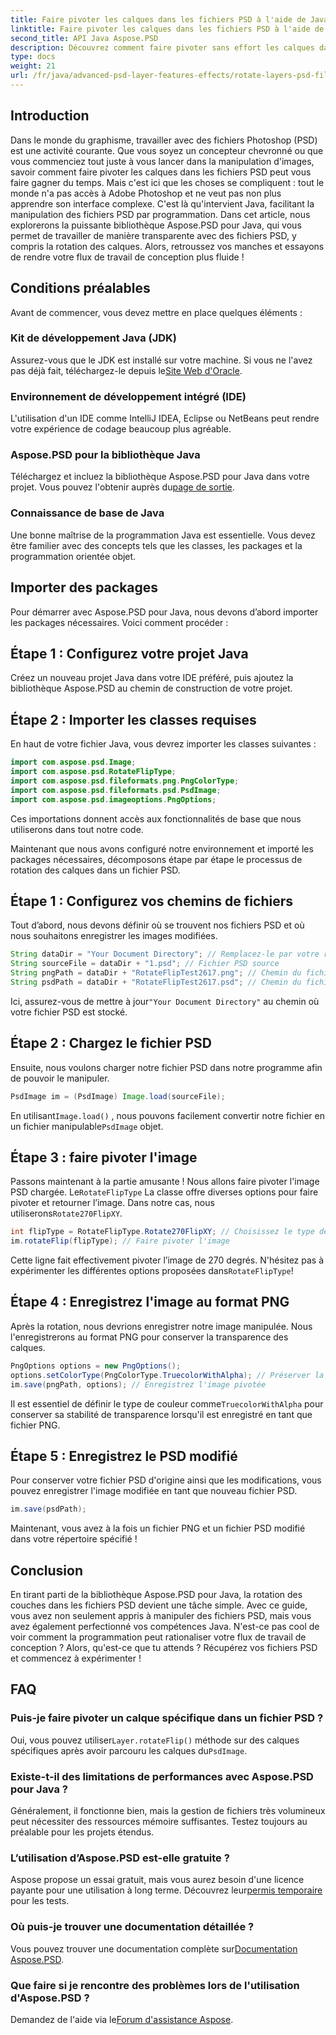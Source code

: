 ```yaml
---
title: Faire pivoter les calques dans les fichiers PSD à l'aide de Java
linktitle: Faire pivoter les calques dans les fichiers PSD à l'aide de Java
second_title: API Java Aspose.PSD
description: Découvrez comment faire pivoter sans effort les calques dans les fichiers PSD à l'aide d'Aspose.PSD pour Java avec ce guide étape par étape.
type: docs
weight: 21
url: /fr/java/advanced-psd-layer-features-effects/rotate-layers-psd-files/
---
```

## Introduction
Dans le monde du graphisme, travailler avec des fichiers Photoshop (PSD) est une activité courante. Que vous soyez un concepteur chevronné ou que vous commenciez tout juste à vous lancer dans la manipulation d'images, savoir comment faire pivoter les calques dans les fichiers PSD peut vous faire gagner du temps. Mais c'est ici que les choses se compliquent : tout le monde n'a pas accès à Adobe Photoshop et ne veut pas non plus apprendre son interface complexe. C'est là qu'intervient Java, facilitant la manipulation des fichiers PSD par programmation. Dans cet article, nous explorerons la puissante bibliothèque Aspose.PSD pour Java, qui vous permet de travailler de manière transparente avec des fichiers PSD, y compris la rotation des calques. Alors, retroussez vos manches et essayons de rendre votre flux de travail de conception plus fluide !
## Conditions préalables
Avant de commencer, vous devez mettre en place quelques éléments :
### Kit de développement Java (JDK)
 Assurez-vous que le JDK est installé sur votre machine. Si vous ne l'avez pas déjà fait, téléchargez-le depuis le[Site Web d'Oracle](https://www.oracle.com/java/technologies/javase-downloads.html).
### Environnement de développement intégré (IDE)
L'utilisation d'un IDE comme IntelliJ IDEA, Eclipse ou NetBeans peut rendre votre expérience de codage beaucoup plus agréable.
### Aspose.PSD pour la bibliothèque Java
 Téléchargez et incluez la bibliothèque Aspose.PSD pour Java dans votre projet. Vous pouvez l'obtenir auprès du[page de sortie](https://releases.aspose.com/psd/java/).
### Connaissance de base de Java
Une bonne maîtrise de la programmation Java est essentielle. Vous devez être familier avec des concepts tels que les classes, les packages et la programmation orientée objet.
## Importer des packages
Pour démarrer avec Aspose.PSD pour Java, nous devons d’abord importer les packages nécessaires. Voici comment procéder :
## Étape 1 : Configurez votre projet Java
Créez un nouveau projet Java dans votre IDE préféré, puis ajoutez la bibliothèque Aspose.PSD au chemin de construction de votre projet.
## Étape 2 : Importer les classes requises
En haut de votre fichier Java, vous devrez importer les classes suivantes :
```java
import com.aspose.psd.Image;
import com.aspose.psd.RotateFlipType;
import com.aspose.psd.fileformats.png.PngColorType;
import com.aspose.psd.fileformats.psd.PsdImage;
import com.aspose.psd.imageoptions.PngOptions;
```
Ces importations donnent accès aux fonctionnalités de base que nous utiliserons dans tout notre code. 

Maintenant que nous avons configuré notre environnement et importé les packages nécessaires, décomposons étape par étape le processus de rotation des calques dans un fichier PSD.
## Étape 1 : Configurez vos chemins de fichiers

Tout d’abord, nous devons définir où se trouvent nos fichiers PSD et où nous souhaitons enregistrer les images modifiées. 
```java
String dataDir = "Your Document Directory"; // Remplacez-le par votre répertoire de documents réel.
String sourceFile = dataDir + "1.psd"; // Fichier PSD source
String pngPath = dataDir + "RotateFlipTest2617.png"; // Chemin du fichier PNG de sortie
String psdPath = dataDir + "RotateFlipTest2617.psd"; // Chemin du fichier PSD de sortie
```
 Ici, assurez-vous de mettre à jour`"Your Document Directory"` au chemin où votre fichier PSD est stocké.
## Étape 2 : Chargez le fichier PSD

Ensuite, nous voulons charger notre fichier PSD dans notre programme afin de pouvoir le manipuler.
```java
PsdImage im = (PsdImage) Image.load(sourceFile);
```
 En utilisant`Image.load()` , nous pouvons facilement convertir notre fichier en un fichier manipulable`PsdImage` objet.
## Étape 3 : faire pivoter l'image

 Passons maintenant à la partie amusante ! Nous allons faire pivoter l'image PSD chargée. Le`RotateFlipType` La classe offre diverses options pour faire pivoter et retourner l’image. Dans notre cas, nous utiliserons`Rotate270FlipXY`.
```java
int flipType = RotateFlipType.Rotate270FlipXY; // Choisissez le type de rotation
im.rotateFlip(flipType); // Faire pivoter l'image
```
Cette ligne fait effectivement pivoter l’image de 270 degrés. N'hésitez pas à expérimenter les différentes options proposées dans`RotateFlipType`!
## Étape 4 : Enregistrez l'image au format PNG

Après la rotation, nous devrions enregistrer notre image manipulée. Nous l'enregistrerons au format PNG pour conserver la transparence des calques.
```java
PngOptions options = new PngOptions();
options.setColorType(PngColorType.TruecolorWithAlpha); // Préserver la transparence
im.save(pngPath, options); // Enregistrez l'image pivotée
```
 Il est essentiel de définir le type de couleur comme`TruecolorWithAlpha` pour conserver sa stabilité de transparence lorsqu'il est enregistré en tant que fichier PNG.
## Étape 5 : Enregistrez le PSD modifié

Pour conserver votre fichier PSD d'origine ainsi que les modifications, vous pouvez enregistrer l'image modifiée en tant que nouveau fichier PSD.
```java
im.save(psdPath);
```
Maintenant, vous avez à la fois un fichier PNG et un fichier PSD modifié dans votre répertoire spécifié !
## Conclusion
En tirant parti de la bibliothèque Aspose.PSD pour Java, la rotation des couches dans les fichiers PSD devient une tâche simple. Avec ce guide, vous avez non seulement appris à manipuler des fichiers PSD, mais vous avez également perfectionné vos compétences Java. N'est-ce pas cool de voir comment la programmation peut rationaliser votre flux de travail de conception ? Alors, qu'est-ce que tu attends ? Récupérez vos fichiers PSD et commencez à expérimenter !
## FAQ
### Puis-je faire pivoter un calque spécifique dans un fichier PSD ?
 Oui, vous pouvez utiliser`Layer.rotateFlip()` méthode sur des calques spécifiques après avoir parcouru les calques du`PsdImage`.
### Existe-t-il des limitations de performances avec Aspose.PSD pour Java ?
Généralement, il fonctionne bien, mais la gestion de fichiers très volumineux peut nécessiter des ressources mémoire suffisantes. Testez toujours au préalable pour les projets étendus.
### L’utilisation d’Aspose.PSD est-elle gratuite ?
 Aspose propose un essai gratuit, mais vous aurez besoin d'une licence payante pour une utilisation à long terme. Découvrez leur[permis temporaire](https://purchase.aspose.com/temporary-license/) pour les tests.
### Où puis-je trouver une documentation détaillée ?
 Vous pouvez trouver une documentation complète sur[Documentation Aspose.PSD](https://reference.aspose.com/psd/java/).
### Que faire si je rencontre des problèmes lors de l'utilisation d'Aspose.PSD ?
 Demandez de l'aide via le[Forum d'assistance Aspose](https://forum.aspose.com/c/psd/34).